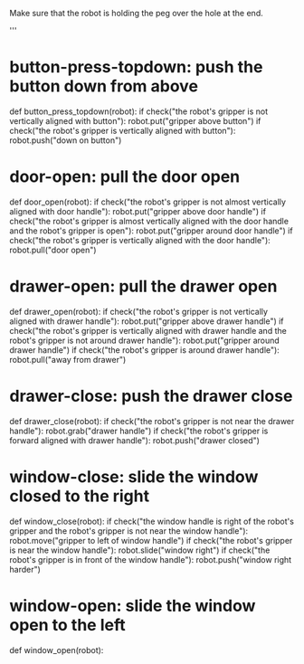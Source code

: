 

Make sure that the robot is holding the peg over the hole at the end.

'''

# button-press-topdown: push the button down from above
def button_press_topdown(robot):
    if check("the robot's gripper is not vertically aligned with button"):
        robot.put("gripper above button")
    if check("the robot's gripper is vertically aligned with button"):
        robot.push("down on button")

# door-open: pull the door open
def door_open(robot):
    if check("the robot's gripper is not almost vertically aligned with door handle"):
        robot.put("gripper above door handle")
    if check("the robot's gripper is almost vertically aligned with the door handle and the robot's gripper is open"):
        robot.put("gripper around door handle")
    if check("the robot's gripper is vertically aligned with the door handle"):
        robot.pull("door open")

# drawer-open: pull the drawer open
def drawer_open(robot):
    if check("the robot's gripper is not vertically aligned with drawer handle"):
        robot.put("gripper above drawer handle")
    if check("the robot's gripper is vertically aligned with drawer handle and the robot's gripper is not around drawer handle"):
        robot.put("gripper around drawer handle")
    if check("the robot's gripper is around drawer handle"):
        robot.pull("away from drawer")

# drawer-close: push the drawer close
def drawer_close(robot):
    if check("the robot's gripper is not near the drawer handle"):
        robot.grab("drawer handle")
    if check("the robot's gripper is forward aligned with drawer handle"):
        robot.push("drawer closed")

# window-close: slide the window closed to the right
def window_close(robot):
    if check("the window handle is right of the robot's gripper and the robot's gripper is not near the window handle"):
        robot.move("gripper to left of window handle")
    if check("the robot's gripper is near the window handle"):
        robot.slide("window right")
    if check("the robot's gripper is in front of the window handle"):
        robot.push("window right harder")

# window-open: slide the window open to the left
def window_open(robot):
 